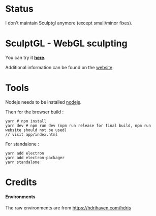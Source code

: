 Status
======

I don't maintain Sculptgl anymore (except small/minor fixes).

SculptGL - WebGL sculpting
==========================

You can try it [**here**](http://stephaneginier.com/sculptgl).

Additional information can be found on the [website](http://stephaneginier.com/).

Tools
=====

Nodejs needs to be installed [nodejs](http://nodejs.org/).

Then for the browser build :
```
yarn # npm install
yarn dev # npm run dev (npm run release for final build, npm run website should not be used)
// visit app/index.html
```

For standalone :
```
yarn add electron
yarn add electron-packager
yarn standalone
```

Credits
=======

#### Environments

The raw environments are from https://hdrihaven.com/hdris

